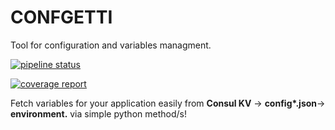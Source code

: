 # CONFGETTI

Tool for configuration and variables managment.

[![pipeline status](https://gl.sds.rocks/GDNI/confgetti/badges/master/pipeline.svg)](https://gl.sds.rocks/GDNI/confgetti/commits/master)


[![coverage report](https://gl.sds.rocks/GDNI/confgetti/badges/master/coverage.svg)](https://gl.sds.rocks/GDNI/confgetti/commits/master)

 Fetch variables for your application easily from **Consul KV** -> **config\*.json**-> **environment.** via simple python method/s!
